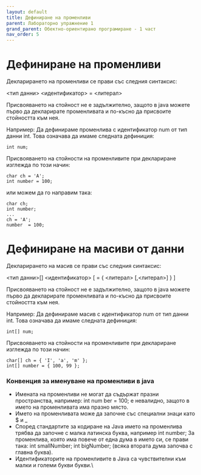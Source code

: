 ```yaml
---
layout: default
title: Дефиниране на променливи
parent: Лабораторно упражнение 1
grand_parent: Обектно-ориентирано програмиране - 1 част
nav_order: 5
---
```


# Дефиниране на променливи

Декларирането на променливи се прави със следния синтаксис:


\<тип данни\> \<идентификатор\> = \<литерал\>


Присвояването на стойност не е задължително, защото в java можете първо да декларирате променливата и по-късно да присвоите стойността към нея.


Например: Да дефинираме променлива с идентификатор num от тип данни int. Това означава да имаме следната дефиниция:


```
int num;
```


Присвояването на стойности на променливите при деклариране изглежда по този начин:


```
char ch = 'A';
int number = 100;
```


или можем да го направим така:


```
char ch;
int number;
...
ch = 'A';
number  = 100;
```

# Дефиниране на масиви от данни

Декларирането на масив се прави със следния синтаксис:

\<тип данни\>[] \<идентификатор\> [ = { \<литерал\> [,\<литерал\>] } ]

Присвояването на стойност не е задължително, защото в java можете първо да декларирате променливата и по-късно да присвоите стойността към нея.

Например: Да дефинираме масив с идентификатор num от тип данни int. Това означава да имаме следната дефиниция:

```
int[] num;
```

Присвояването на стойности на променливите при деклариране изглежда по този начин:

```
char[] ch = { 'I', 'a', 'm' };
int[] number = { 100, 99 };
```

### Конвенция за именуване на променливи в java


* Имената на променливи не могат да съдържат празни пространства, например: int num ber = 100; е невалидно, защото в името на променливата има празно място.
* Името на променливата може да започне със специални знаци като $ и \_
* Според стандартите за кодиране на Java името на променлива трябва да започне с малка латинска буква, например int number; За променлива, която има повече от една дума в името си, се прави така: int smallNumber; int bigNumber; (всяка втората дума започва с главна буква).
* Идентификаторите на променливите в Java са чувствителни към малки и големи букви букви.\
